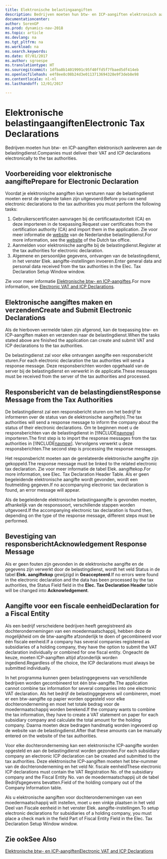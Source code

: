 ```yaml
---
title: Elektronische belastingaangiften
description: Bedrijven moeten hun btw- en ICP-aangiften elektronisch aanleveren aan de belastingdienst.
documentationcenter: 
author: SorenGP
ms.prod: dynamics-nav-2018
ms.topic: article
ms.devlang: na
ms.tgt_pltfrm: na
ms.workload: na
ms.search.keywords: 
ms.date: 07/01/2017
ms.author: sgroespe
ms.translationtype: HT
ms.sourcegitcommit: 1dfba8b14019991c95f40ffd5f7fbaed5df414eb
ms.openlocfilehash: e4f8ee8c08b24d3e0113713694328e9f3deb8e98
ms.contentlocale: nl-nl
ms.lasthandoff: 12/01/2017

---
```

# <a name="electronic-tax-declarations"></a><span data-ttu-id="bad55-103">Elektronische belastingaangiften</span><span class="sxs-lookup"><span data-stu-id="bad55-103">Electronic Tax Declarations</span></span>
<span data-ttu-id="bad55-104">Bedrijven moeten hun btw- en ICP-aangiften elektronisch aanleveren aan de belastingdienst.</span><span class="sxs-lookup"><span data-stu-id="bad55-104">Companies must deliver their VAT and ICP declarations electronically to the tax authorities.</span></span>  

## <a name="prepare-for-electronic-declaration"></a><span data-ttu-id="bad55-105">Voorbereiding voor elektronische aangifte</span><span class="sxs-lookup"><span data-stu-id="bad55-105">Prepare for Electronic Declaration</span></span>  
 <span data-ttu-id="bad55-106">Voordat je elektronische aangiften kan versturen naar de belastingdienst moeten eerst de volgende taken zijn uitgevoerd:</span><span class="sxs-lookup"><span data-stu-id="bad55-106">Before you can send electronic declarations to the tax authorities you must perform the following tasks:</span></span>  

1.  <span data-ttu-id="bad55-107">Gebruikerscertificaten aanvragen bij de certificaatautoriteit (CA) en deze importeren in de toepassing.</span><span class="sxs-lookup"><span data-stu-id="bad55-107">Request user certificates from the certification authority (CA) and import them in the application.</span></span> <span data-ttu-id="bad55-108">Zie voor meer informatie de [website](http://go.microsoft.com/fwlink/?LinkID=223151) van de Nederlandse belastingdienst.</span><span class="sxs-lookup"><span data-stu-id="bad55-108">For more information, see the [website](http://go.microsoft.com/fwlink/?LinkID=223151) of the Dutch tax office.</span></span>  
2.  <span data-ttu-id="bad55-109">Aanmelden voor elektronische aangifte bij de belastingdienst.</span><span class="sxs-lookup"><span data-stu-id="bad55-109">Register at the tax authorities for electronic declaration.</span></span>  
3.  <span data-ttu-id="bad55-110">Algemene en persoonlijke gegevens, ontvangen van de belastingdienst, in het venster Elek. aangifte-instellingen invoeren.</span><span class="sxs-lookup"><span data-stu-id="bad55-110">Enter general data and personal data received from the tax authorities in the Elec. Tax Declaration Setup Window window.</span></span>  

<span data-ttu-id="bad55-111">Zie voor meer informatie [Elektronische btw- en ICP-aangiftes](electronic-vat-and-icp-declarations.md).</span><span class="sxs-lookup"><span data-stu-id="bad55-111">For more information, see [Electronic VAT and ICP Declarations](electronic-vat-and-icp-declarations.md).</span></span>  

## <a name="create-and-submit-electronic-declarations"></a><span data-ttu-id="bad55-112">Elektronische aangiftes maken en verzenden</span><span class="sxs-lookup"><span data-stu-id="bad55-112">Create and Submit Electronic Declarations</span></span>  
<span data-ttu-id="bad55-113">Als de hierboven vermelde taken zijn afgerond, kan de toepassing btw- en ICP-aangiften maken en verzenden naar de belastingdienst.</span><span class="sxs-lookup"><span data-stu-id="bad55-113">When the tasks stated above are finished the application can create and submit VAT and ICP declarations to the tax authorities.</span></span>  

<span data-ttu-id="bad55-114">De belastingdienst zal voor elke ontvangen aangifte een responsbericht sturen.</span><span class="sxs-lookup"><span data-stu-id="bad55-114">For each electronic declaration the tax authorities will send a response message.</span></span> <span data-ttu-id="bad55-115">Deze responsberichten worden opgehaald van de server bij de belastingdienst en verwerkt in de applicatie.</span><span class="sxs-lookup"><span data-stu-id="bad55-115">These messages must be received from the server of the tax authorities and processed.</span></span>  

## <a name="response-message-from-the-tax-authorities"></a><span data-ttu-id="bad55-116">Responsbericht van de belastingdienst</span><span class="sxs-lookup"><span data-stu-id="bad55-116">Response Message from the Tax Authorities</span></span>  
<span data-ttu-id="bad55-117">De belastingdienst zal een responsbericht sturen om het bedrijf te informeren over de status van de elektronische aangifte(n).</span><span class="sxs-lookup"><span data-stu-id="bad55-117">The tax authorities will send a response message to inform the company about the status of their electronic declarations.</span></span> <span data-ttu-id="bad55-118">Om te beginnen moet u de responsberichten van de belastingdienst in [!INCLUDE[navnow](../../includes/navnow_md.md)] importeren.</span><span class="sxs-lookup"><span data-stu-id="bad55-118">The first step is to import the response messages from the tax authorities in [!INCLUDE[navnow](../../includes/navnow_md.md)].</span></span> <span data-ttu-id="bad55-119">Vervolgens verwerkt u deze responsberichten.</span><span class="sxs-lookup"><span data-stu-id="bad55-119">The second step is processing the response messages.</span></span>  

<span data-ttu-id="bad55-120">Het responsbericht moeten aan de gerelateerde elektronische aangifte zijn gekoppeld.</span><span class="sxs-lookup"><span data-stu-id="bad55-120">The response message must be linked to the related electronic tax declaration.</span></span> <span data-ttu-id="bad55-121">Zie voor meer informatie de tabel Elek. aangiftekop.</span><span class="sxs-lookup"><span data-stu-id="bad55-121">For more information, see Elec. Tax Declaration Header Table.</span></span> <span data-ttu-id="bad55-122">Als er geen begeleidende elektronische aangifte wordt gevonden, wordt een foutmelding gegeven.</span><span class="sxs-lookup"><span data-stu-id="bad55-122">If no accompanying electronic tax declaration is found, an error message will appear.</span></span>  

<span data-ttu-id="bad55-123">Als de begeleidende elektronische belastingaangifte is gevonden moeten, afhankelijk van de responssoort, verschillende stappen worden uitgevoerd.</span><span class="sxs-lookup"><span data-stu-id="bad55-123">If the accompanying electronic tax declaration is found then, depending on the type of the response message, different steps must be performed.</span></span>  

## <a name="acknowledgement-response-message"></a><span data-ttu-id="bad55-124">Bevestiging van responsbericht</span><span class="sxs-lookup"><span data-stu-id="bad55-124">Acknowledgement Response Message</span></span>  
<span data-ttu-id="bad55-125">Als er geen fouten zijn gevonden in de elektronische aangifte en de gegevens zijn verwerkt door de belastingdienst, wordt het veld Status in de tabel **Elek. aangiftekop** gewijzigd in **Geaccepteerd**.</span><span class="sxs-lookup"><span data-stu-id="bad55-125">If no errors were found in the electronic declaration and the data has been processed by the tax authorities, the Status Field field in the **Elec. Tax Declaration Header** table will be changed into **Acknowledgement**.</span></span>  

## <a name="declaration-for-a-fiscal-entity"></a><span data-ttu-id="bad55-126">Aangifte voor een fiscale eenheid</span><span class="sxs-lookup"><span data-stu-id="bad55-126">Declaration for a Fiscal Entity</span></span>  
<span data-ttu-id="bad55-127">Als een bedrijf verscheidene bedrijven heeft geregistreerd als dochterondernemingen van een moedermaatschappij, hebben deze de mogelijkheid om de btw-aangifte afzonderlijk te doen of gecombineerd voor één fiscale eenheid.</span><span class="sxs-lookup"><span data-stu-id="bad55-127">If a company has several companies registered as subsidiaries of a holding company, they have the option to submit the VAT declaration individually or combined for one fiscal entity.</span></span> <span data-ttu-id="bad55-128">Ongeacht de keuze, moeten ICP-aangiften altijd afzonderlijk worden ingediend.</span><span class="sxs-lookup"><span data-stu-id="bad55-128">Regardless of the choice, the ICP declarations must always be submitted individually.</span></span>  

<span data-ttu-id="bad55-129">In het programma kunnen geen belastinggegevens van verschillende bedrijven worden gecombineerd tot één btw-aangifte.</span><span class="sxs-lookup"><span data-stu-id="bad55-129">The application cannot combine tax information for several companies into one electronic VAT declaration.</span></span> <span data-ttu-id="bad55-130">Als het bedrijf de belastinggegevens wil combineren, moet er een btw-aangifte op papier worden opgesteld voor elke dochteronderneming en moet het totale bedrag voor de moedermaatschappij worden berekend.</span><span class="sxs-lookup"><span data-stu-id="bad55-130">If the company wants to combine the tax information, they have to create a VAT statement on paper for each subsidiary company and calculate the total amount for the holding company.</span></span> <span data-ttu-id="bad55-131">Daarna moeten deze bedragen handmatig worden ingevoerd op de website van de belastingdienst.</span><span class="sxs-lookup"><span data-stu-id="bad55-131">After that these amounts can be manually entered on the website of the tax authorities.</span></span>  

<span data-ttu-id="bad55-132">Voor elke dochteronderneming kan een elektronische ICP-aangifte worden opgesteld en aan de belastingdienst worden gezonden.</span><span class="sxs-lookup"><span data-stu-id="bad55-132">For each subsidiary company an electronic ICP declaration can be created and submitted to the tax authorities.</span></span> <span data-ttu-id="bad55-133">Deze elektronische ICP-aangiften moeten het btw-nummer van de dochteronderneming en het veld Nr. fiscale eenheid</span><span class="sxs-lookup"><span data-stu-id="bad55-133">These electronic ICP declarations must contain the VAT Registration No. of the subsidiary company and the Fiscal Entity No.</span></span> <span data-ttu-id="bad55-134">van de moedermaatschappij uit de tabel Bedrijfsgegevens bevatten.</span><span class="sxs-lookup"><span data-stu-id="bad55-134">Field of the holding company out of the Company Information table.</span></span>  

<span data-ttu-id="bad55-135">Als u elektronische aangiften voor dochterondernemingen van een moedermaatschappij wilt instellen, moet u een vinkje plaatsen in het veld Deel van Fiscale eenheid in het venster Elek. aangifte-instellingen.</span><span class="sxs-lookup"><span data-stu-id="bad55-135">To setup electronic declarations for subsidiaries of a holding company, you must place a check mark in the field Part of Fiscal Entity Field in the Elec. Tax Declaration Setup Window window.</span></span>  

## <a name="see-also"></a><span data-ttu-id="bad55-136">Zie ook</span><span class="sxs-lookup"><span data-stu-id="bad55-136">See Also</span></span>  
 [<span data-ttu-id="bad55-137">Elektronische btw- en ICP-aangiften</span><span class="sxs-lookup"><span data-stu-id="bad55-137">Electronic VAT and ICP Declarations</span></span>](electronic-vat-and-icp-declarations.md) 

